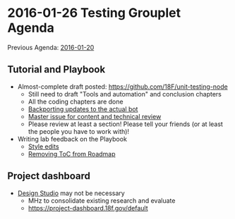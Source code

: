 # 2016-01-26 Testing Grouplet Agenda

Previous Agenda: [2016-01-20](./20160120_agenda.md)

## Tutorial and Playbook

* Almost-complete draft posted: https://github.com/18F/unit-testing-node
  * Still need to draft "Tools and automation" and conclusion chapters
  * All the coding chapters are done
  * [Backporting updates to the actual bot](https://github.com/18F/hubot-slack-github-issues/pull/43)
  * [Master issue for content and technical review](https://github.com/18F/unit-testing-node/issues/21)
  * Please review at least a section! Please tell your friends (or at least the people you have to work with)!
* Writing lab feedback on the Playbook
  * [Style edits](https://github.com/18F/unit-testing-node/issues/21)
  * [Removing ToC from Roadmap](https://github.com/18F/automated-testing-playbook/pull/18)

## Project dashboard

* [Design Studio](https://methods.18f.gov/design-studio/) may not be necessary
  * MHz to consolidate existing research and evaluate
  * https://project-dashboard.18f.gov/default
